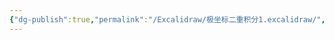 ```yaml
---
{"dg-publish":true,"permalink":"/Excalidraw/极坐标二重积分1.excalidraw/","tags":["excalidraw"]}
---
```

<style> .container {font-family: sans-serif; text-align: center;} .button-wrapper button {z-index: 1;height: 40px; width: 100px; margin: 10px;padding: 5px;} .excalidraw .App-menu_top .buttonList { display: flex;} .excalidraw-wrapper { height: 800px; margin: 50px; position: relative;} :root[dir="ltr"] .excalidraw .layer-ui__wrapper .zen-mode-transition.App-menu_bottom--transition-left {transform: none;} </style><script src="https://cdn.jsdelivr.net/npm/react@17/umd/react.production.min.js"></script><script src="https://cdn.jsdelivr.net/npm/react-dom@17/umd/react-dom.production.min.js"></script><script type="text/javascript" src="https://cdn.jsdelivr.net/npm/@excalidraw/excalidraw@0/dist/excalidraw.production.min.js"></script><div id="极坐标二重积分1excalidraw.md"></div><script>(function(){const InitialData={"type":"excalidraw","version":2,"source":"https://github.com/zsviczian/obsidian-excalidraw-plugin/releases/tag/2.6.7","elements":[{"id":"RBzYWP-00fr7NaESac4JG","type":"line","x":-66.99996948242188,"y":-42.33753204345703,"width":250.19998168945312,"height":0,"angle":0,"strokeColor":"#1e1e1e","backgroundColor":"transparent","fillStyle":"solid","strokeWidth":1,"strokeStyle":"solid","roughness":0,"opacity":100,"groupIds":[],"frameId":null,"index":"a0","roundness":{"type":2},"seed":777096704,"version":108,"versionNonce":1876119040,"isDeleted":false,"boundElements":[],"updated":1740021841518,"link":null,"locked":false,"points":[[0,0],[250.19998168945312,0]],"lastCommittedPoint":null,"startBinding":null,"endBinding":null,"startArrowhead":null,"endArrowhead":null},{"id":"fvc61wUW6SDm3yBapOJmm","type":"line","x":-3.59997558593748,"y":-14.306255340576172,"width":0,"height":197.63125228881836,"angle":0,"strokeColor":"#1e1e1e","backgroundColor":"transparent","fillStyle":"solid","strokeWidth":1,"strokeStyle":"solid","roughness":0,"opacity":100,"groupIds":[],"frameId":null,"index":"a1","roundness":{"type":2},"seed":768888320,"version":93,"versionNonce":897519104,"isDeleted":false,"boundElements":[],"updated":1740021844962,"link":null,"locked":false,"points":[[0,0],[0,-197.63125228881836]],"lastCommittedPoint":null,"startBinding":null,"endBinding":null,"startArrowhead":null,"endArrowhead":null},{"id":"og3_ygoLDsHzhIDJYe5Fz","type":"line","x":-3.79998779296875,"y":-169.50624465942383,"width":127.20004272460938,"height":0,"angle":0,"strokeColor":"#1e1e1e","backgroundColor":"transparent","fillStyle":"solid","strokeWidth":1,"strokeStyle":"solid","roughness":0,"opacity":100,"groupIds":[],"frameId":null,"index":"a2","roundness":{"type":2},"seed":1276006912,"version":32,"versionNonce":1296862720,"isDeleted":false,"boundElements":null,"updated":1740021663155,"link":null,"locked":false,"points":[[0,0],[127.20004272460938,0]],"lastCommittedPoint":null,"startBinding":null,"endBinding":null,"startArrowhead":null,"endArrowhead":null},{"id":"Z14ZyvdnkuARDT_cQfnKk","type":"line","x":123.00003051757814,"y":-170.70625686645508,"width":1.4210854715202004e-14,"height":127.20000457763672,"angle":0,"strokeColor":"#1e1e1e","backgroundColor":"transparent","fillStyle":"solid","strokeWidth":1,"strokeStyle":"solid","roughness":0,"opacity":100,"groupIds":[],"frameId":null,"index":"a3","roundness":{"type":2},"seed":929975808,"version":55,"versionNonce":1688358400,"isDeleted":false,"boundElements":null,"updated":1740021658832,"link":null,"locked":false,"points":[[0,0],[-1.4210854715202004e-14,127.20000457763672]],"lastCommittedPoint":null,"startBinding":null,"endBinding":null,"startArrowhead":null,"endArrowhead":null},{"id":"siymkji-hIjQG6e1U9cMx","type":"line","x":-3.39996337890625,"y":-43.106258392333984,"width":128.60000228881836,"height":128.60000228881833,"angle":0,"strokeColor":"#1e1e1e","backgroundColor":"transparent","fillStyle":"solid","strokeWidth":1,"strokeStyle":"solid","roughness":0,"opacity":100,"groupIds":[],"frameId":null,"index":"a4","roundness":{"type":2},"seed":1950765568,"version":85,"versionNonce":1375620608,"isDeleted":false,"boundElements":null,"updated":1740021656665,"link":null,"locked":false,"points":[[0,0],[128.60000228881836,-128.60000228881833]],"lastCommittedPoint":null,"startBinding":null,"endBinding":null,"startArrowhead":null,"endArrowhead":null},{"id":"8SR2MmZm","type":"text","x":-21.79998779296875,"y":-180.60625839233398,"width":10,"height":20,"angle":0,"strokeColor":"#1e1e1e","backgroundColor":"transparent","fillStyle":"solid","strokeWidth":1,"strokeStyle":"solid","roughness":0,"opacity":100,"groupIds":[],"frameId":null,"index":"a6","roundness":null,"seed":1706282496,"version":16,"versionNonce":1057083904,"isDeleted":false,"boundElements":null,"updated":1740021672717,"link":null,"locked":false,"text":"a","rawText":"a","fontSize":16,"fontFamily":5,"textAlign":"left","verticalAlign":"top","containerId":null,"originalText":"a","autoResize":true,"lineHeight":1.25},{"id":"0HgbOIa0","type":"text","x":117.80001831054688,"y":-41.106258392333984,"width":10,"height":20,"angle":0,"strokeColor":"#1e1e1e","backgroundColor":"transparent","fillStyle":"solid","strokeWidth":1,"strokeStyle":"solid","roughness":0,"opacity":100,"groupIds":[],"frameId":null,"index":"a7","roundness":null,"seed":394432000,"version":8,"versionNonce":1514361344,"isDeleted":false,"boundElements":null,"updated":1740021675861,"link":null,"locked":false,"text":"a","rawText":"a","fontSize":16,"fontFamily":5,"textAlign":"left","verticalAlign":"top","containerId":null,"originalText":"a","autoResize":true,"lineHeight":1.25},{"id":"khGC4rlnbyTttfEb_bmGE","type":"line","x":-2.5999755859375,"y":-43.50626754760742,"width":123.95395997375356,"height":71.56485215796671,"angle":0,"strokeColor":"#e03131","backgroundColor":"transparent","fillStyle":"solid","strokeWidth":1,"strokeStyle":"solid","roughness":0,"opacity":100,"groupIds":[],"frameId":null,"index":"a8","roundness":{"type":2},"seed":603409920,"version":44,"versionNonce":390647296,"isDeleted":false,"boundElements":null,"updated":1740021686983,"link":null,"locked":false,"points":[[0,0],[123.95395997375356,-71.56485215796671]],"lastCommittedPoint":null,"startBinding":null,"endBinding":null,"startArrowhead":null,"endArrowhead":null},{"id":"RqLS8wBkvqC5ZjJghjC94","type":"line","x":27.800018310546875,"y":-42.70624923706055,"width":2.399993896484375,"height":16.399993896484375,"angle":0,"strokeColor":"#e03131","backgroundColor":"transparent","fillStyle":"solid","strokeWidth":1,"strokeStyle":"solid","roughness":0,"opacity":100,"groupIds":[],"frameId":null,"index":"a9","roundness":{"type":2},"seed":1287705088,"version":33,"versionNonce":1261932032,"isDeleted":false,"boundElements":null,"updated":1740021693281,"link":null,"locked":false,"points":[[0,0],[2.399993896484375,-7.600006103515625],[0.800018310546875,-16.399993896484375]],"lastCommittedPoint":[0.800018310546875,-16.399993896484375],"startBinding":null,"endBinding":null,"startArrowhead":null,"endArrowhead":null},{"id":"FugIyJDZ78b3G4thHEeP2","type":"ellipse","x":42.60003662109375,"y":-62.30625534057617,"width":6,"height":12,"angle":0,"strokeColor":"#e03131","backgroundColor":"transparent","fillStyle":"solid","strokeWidth":1,"strokeStyle":"solid","roughness":0,"opacity":100,"groupIds":[],"frameId":null,"index":"aA","roundness":{"type":2},"seed":288099840,"version":21,"versionNonce":983912960,"isDeleted":false,"boundElements":null,"updated":1740021699391,"link":null,"locked":false},{"id":"QBmBE2oCNkb9cOE_NwFN2","type":"line","x":44.20001220703125,"y":-55.9062614440918,"width":1.600006103515625,"height":0.399993896484375,"angle":0,"strokeColor":"#e03131","backgroundColor":"transparent","fillStyle":"solid","strokeWidth":1,"strokeStyle":"solid","roughness":0,"opacity":100,"groupIds":[],"frameId":null,"index":"aB","roundness":{"type":2},"seed":2068254208,"version":95,"versionNonce":72143360,"isDeleted":false,"boundElements":null,"updated":1740021708689,"link":null,"locked":false,"points":[[0,0],[1.600006103515625,0.399993896484375]],"lastCommittedPoint":[1.600006103515625,0.399993896484375],"startBinding":null,"endBinding":null,"startArrowhead":null,"endArrowhead":null},{"id":"p3g0MqY9YPgvjCgCwyJby","type":"freedraw","x":126.20004272460938,"y":-120.30625534057617,"width":0.79998779296875,"height":12.399993896484375,"angle":0,"strokeColor":"#e03131","backgroundColor":"transparent","fillStyle":"solid","strokeWidth":0.5,"strokeStyle":"solid","roughness":0,"opacity":100,"groupIds":[],"frameId":null,"index":"aD","roundness":null,"seed":1645859328,"version":10,"versionNonce":2109116928,"isDeleted":false,"boundElements":null,"updated":1740021735611,"link":null,"locked":false,"points":[[0,0],[0.39996337890625,0],[0.79998779296875,1.1999969482421875],[0.79998779296875,4.8000030517578125],[0.79998779296875,8],[0.79998779296875,10.800003051757812],[0.79998779296875,12],[0.79998779296875,12.399993896484375],[0.79998779296875,12.399993896484375]],"pressures":[],"simulatePressure":true,"lastCommittedPoint":[0.79998779296875,12.399993896484375]},{"id":"CCGywFFYdNMhtjO3PlecO","type":"freedraw","x":128.20004272460938,"y":-117.50625228881836,"width":6,"height":3.20001220703125,"angle":0,"strokeColor":"#e03131","backgroundColor":"transparent","fillStyle":"solid","strokeWidth":0.5,"strokeStyle":"solid","roughness":0,"opacity":100,"groupIds":[],"frameId":null,"index":"aE","roundness":null,"seed":1519504896,"version":8,"versionNonce":876269056,"isDeleted":false,"boundElements":null,"updated":1740021737808,"link":null,"locked":false,"points":[[0,0],[1.5999755859375,-1.20001220703125],[2.79998779296875,-2],[4.39996337890625,-2.8000030517578125],[5.20001220703125,-2.8000030517578125],[6,-3.20001220703125],[6,-3.20001220703125]],"pressures":[],"simulatePressure":true,"lastCommittedPoint":[6,-3.20001220703125]},{"id":"6CAfkwtHKvYNIk6L4OXDq","type":"freedraw","x":138.20004272460938,"y":-117.10625839233398,"width":5.20001220703125,"height":0,"angle":0,"strokeColor":"#e03131","backgroundColor":"transparent","fillStyle":"solid","strokeWidth":0.5,"strokeStyle":"solid","roughness":0,"opacity":100,"groupIds":[],"frameId":null,"index":"aF","roundness":null,"seed":439276032,"version":8,"versionNonce":188076544,"isDeleted":false,"boundElements":null,"updated":1740021738379,"link":null,"locked":false,"points":[[0,0],[1.5999755859375,0],[2,0],[3.20001220703125,0],[4.39996337890625,0],[5.20001220703125,0],[5.20001220703125,0]],"pressures":[],"simulatePressure":true,"lastCommittedPoint":[5.20001220703125,0]},{"id":"ys2ykHn3DKbbh0qVVAOSf","type":"freedraw","x":137.40005493164062,"y":-112.30625534057617,"width":8.79998779296875,"height":0,"angle":0,"strokeColor":"#e03131","backgroundColor":"transparent","fillStyle":"solid","strokeWidth":0.5,"strokeStyle":"solid","roughness":0,"opacity":100,"groupIds":[],"frameId":null,"index":"aG","roundness":null,"seed":1460571648,"version":8,"versionNonce":743935488,"isDeleted":false,"boundElements":null,"updated":1740021738824,"link":null,"locked":false,"points":[[0,0],[3.199951171875,0],[6.79998779296875,0],[7.5999755859375,0],[8.39996337890625,0],[8.79998779296875,0],[8.79998779296875,0]],"pressures":[],"simulatePressure":true,"lastCommittedPoint":[8.79998779296875,0]},{"id":"H0KXHb8eKPXCtwMjJKrPD","type":"freedraw","x":163.00003051757812,"y":-135.10625839233398,"width":13.5999755859375,"height":12.399993896484375,"angle":0,"strokeColor":"#e03131","backgroundColor":"transparent","fillStyle":"solid","strokeWidth":0.5,"strokeStyle":"solid","roughness":0,"opacity":100,"groupIds":[],"frameId":null,"index":"aJ","roundness":null,"seed":93163008,"version":35,"versionNonce":668733952,"isDeleted":false,"boundElements":null,"updated":1740021755331,"link":null,"locked":false,"points":[[0,0],[-1.5999755859375,0.8000030517578125],[-2.79998779296875,2],[-3.5999755859375,3.600006103515625],[-3.5999755859375,5.1999969482421875],[-3.5999755859375,6.399993896484375],[-3.5999755859375,7.1999969482421875],[-3.5999755859375,8.399993896484375],[-3.20001220703125,8.800003051757812],[-2.79998779296875,9.199996948242188],[-1.20001220703125,10.399993896484375],[0.79998779296875,11.199996948242188],[2.79998779296875,12],[4.79998779296875,9.600006103515625],[6.79998779296875,6.8000030517578125],[7.20001220703125,6.399993896484375],[8,4],[8.4000244140625,2.8000030517578125],[8.4000244140625,2],[8.4000244140625,1.600006103515625],[8.4000244140625,0.8000030517578125],[8.4000244140625,0.399993896484375],[8,-0.399993896484375],[8,1.600006103515625],[8.4000244140625,3.1999969482421875],[8.4000244140625,4.399993896484375],[9.20001220703125,6.399993896484375],[9.5999755859375,8],[9.5999755859375,8.800003051757812],[9.5999755859375,9.199996948242188],[9.5999755859375,10],[10,10.399993896484375],[10,11.199996948242188],[10,11.199996948242188]],"pressures":[],"simulatePressure":true,"lastCommittedPoint":[10,11.199996948242188]},{"id":"2p8vwbuzDJE8bkgUjcpH6","type":"freedraw","x":160.60000610351562,"y":-135.10625839233398,"width":7.20001220703125,"height":0.8000030517578125,"angle":0,"strokeColor":"#e03131","backgroundColor":"transparent","fillStyle":"solid","strokeWidth":0.5,"strokeStyle":"solid","roughness":0,"opacity":100,"groupIds":[],"frameId":null,"index":"aK","roundness":null,"seed":758402560,"version":11,"versionNonce":763646464,"isDeleted":false,"boundElements":null,"updated":1740021755960,"link":null,"locked":false,"points":[[0,0],[1.20001220703125,0],[2.4000244140625,0],[3.60003662109375,0],[4.800048828125,0],[5.60003662109375,0],[6.4000244140625,0.8000030517578125],[6.800048828125,0.8000030517578125],[7.20001220703125,0.8000030517578125],[7.20001220703125,0.8000030517578125]],"pressures":[],"simulatePressure":true,"lastCommittedPoint":[7.20001220703125,0.8000030517578125]},{"id":"WpFJog_UhWzS9Gm0CSx8D","type":"freedraw","x":157.00003051757812,"y":-115.10625839233398,"width":49.20001220703125,"height":0.399993896484375,"angle":0,"strokeColor":"#e03131","backgroundColor":"transparent","fillStyle":"solid","strokeWidth":0.5,"strokeStyle":"solid","roughness":0,"opacity":100,"groupIds":[],"frameId":null,"index":"aL","roundness":null,"seed":1874333184,"version":10,"versionNonce":351227392,"isDeleted":false,"boundElements":null,"updated":1740021757031,"link":null,"locked":false,"points":[[0,0],[4.4000244140625,0],[13.20001220703125,0],[26.4000244140625,0.399993896484375],[37.20001220703125,0.399993896484375],[44.4000244140625,0.399993896484375],[48.79998779296875,0],[49.20001220703125,0],[49.20001220703125,0]],"pressures":[],"simulatePressure":true,"lastCommittedPoint":[49.20001220703125,0]},{"id":"tFnDUFHLDWxcbVLh8BCXy","type":"freedraw","x":162.20004272460938,"y":-105.9062614440918,"width":6.79998779296875,"height":7.5999908447265625,"angle":0,"strokeColor":"#e03131","backgroundColor":"transparent","fillStyle":"solid","strokeWidth":0.5,"strokeStyle":"solid","roughness":0,"opacity":100,"groupIds":[],"frameId":null,"index":"aO","roundness":null,"seed":1492585984,"version":24,"versionNonce":1251085824,"isDeleted":false,"boundElements":null,"updated":1740021761540,"link":null,"locked":false,"points":[[0,0],[0,-0.399993896484375],[-0.79998779296875,-0.399993896484375],[-1.20001220703125,-0.399993896484375],[-2,-0.399993896484375],[-2.79998779296875,0],[-3.60003662109375,0.4000091552734375],[-4.4000244140625,0.8000030517578125],[-4.79998779296875,0.8000030517578125],[-5.20001220703125,1.600006103515625],[-6,2.4000091552734375],[-6.4000244140625,4.4000091552734375],[-6.79998779296875,4.4000091552734375],[-6.79998779296875,6],[-6.4000244140625,6.4000091552734375],[-5.60003662109375,6.8000030517578125],[-4.79998779296875,7.1999969482421875],[-3.60003662109375,7.1999969482421875],[-2.79998779296875,7.1999969482421875],[-1.60003662109375,7.1999969482421875],[-0.79998779296875,6.8000030517578125],[-0.4000244140625,6],[-0.4000244140625,6]],"pressures":[],"simulatePressure":true,"lastCommittedPoint":[-0.4000244140625,6]},{"id":"h4-eW4e1fTJpyxhvGBOc6","type":"freedraw","x":173.00003051757812,"y":-107.10625839233398,"width":10,"height":8.399993896484375,"angle":0,"strokeColor":"#e03131","backgroundColor":"transparent","fillStyle":"solid","strokeWidth":0.5,"strokeStyle":"solid","roughness":0,"opacity":100,"groupIds":[],"frameId":null,"index":"aP","roundness":null,"seed":1381208576,"version":21,"versionNonce":195890688,"isDeleted":false,"boundElements":null,"updated":1740021762168,"link":null,"locked":false,"points":[[0,0],[-0.79998779296875,0],[-2,0],[-2.4000244140625,0],[-3.5999755859375,0],[-5.20001220703125,0],[-6,0],[-7.20001220703125,1.1999969482421875],[-8,2.399993896484375],[-8.4000244140625,3.600006103515625],[-8.4000244140625,5.600006103515625],[-8,7.1999969482421875],[-7.5999755859375,8],[-6.4000244140625,8.399993896484375],[-4.79998779296875,8.399993896484375],[-3.20001220703125,8],[0.79998779296875,5.600006103515625],[1.5999755859375,3.600006103515625],[1.5999755859375,3.1999969482421875],[1.5999755859375,3.1999969482421875]],"pressures":[],"simulatePressure":true,"lastCommittedPoint":[1.5999755859375,3.1999969482421875]},{"id":"ymF063eseT756AROHZZS8","type":"freedraw","x":185.80001831054688,"y":-106.70626449584961,"width":8.39996337890625,"height":10,"angle":0,"strokeColor":"#e03131","backgroundColor":"transparent","fillStyle":"solid","strokeWidth":0.5,"strokeStyle":"solid","roughness":0,"opacity":100,"groupIds":[],"frameId":null,"index":"aR","roundness":null,"seed":1947618816,"version":26,"versionNonce":225938944,"isDeleted":false,"boundElements":null,"updated":1740021765546,"link":null,"locked":false,"points":[[0,0],[-0.79998779296875,0],[-1.20001220703125,0],[-1.5999755859375,0],[-2,0],[-3.5999755859375,0],[-4.79998779296875,0],[-6.79998779296875,1.20001220703125],[-7.20001220703125,2],[-6.39996337890625,2.4000091552734375],[-5.5999755859375,2.8000030517578125],[-4.39996337890625,3.600006103515625],[-3.20001220703125,4.4000091552734375],[-2,4.8000030517578125],[-1.5999755859375,5.20001220703125],[-1.20001220703125,5.600006103515625],[-1.20001220703125,6],[-2.39996337890625,7.600006103515625],[-3.20001220703125,8.400009155273438],[-3.5999755859375,8.800003051757812],[-4.39996337890625,8.800003051757812],[-6,9.20001220703125],[-7.20001220703125,9.600006103515625],[-8.39996337890625,10],[-8.39996337890625,10]],"pressures":[],"simulatePressure":true,"lastCommittedPoint":[-8.39996337890625,10]},{"id":"4xRdU2ZY_drWQ4nz97kNW","type":"freedraw","x":195.00003051757812,"y":-108.30625534057617,"width":9.20001220703125,"height":15.199996948242188,"angle":0,"strokeColor":"#e03131","backgroundColor":"transparent","fillStyle":"solid","strokeWidth":0.5,"strokeStyle":"solid","roughness":0,"opacity":100,"groupIds":[],"frameId":null,"index":"aS","roundness":null,"seed":271979008,"version":31,"versionNonce":117034496,"isDeleted":false,"boundElements":null,"updated":1740021766779,"link":null,"locked":false,"points":[[0,0],[0,1.1999969482421875],[-0.4000244140625,2],[-1.20001220703125,4.399993896484375],[-1.5999755859375,8.399993896484375],[-2,10.800003051757812],[-2,13.199996948242188],[-2,14],[-1.20001220703125,14.399993896484375],[-0.79998779296875,14.800003051757812],[-0.4000244140625,14.800003051757812],[0,15.199996948242188],[0.79998779296875,15.199996948242188],[3.5999755859375,14],[4,14],[6,12.800003051757812],[6.79998779296875,12],[7.20001220703125,11.599990844726562],[7.20001220703125,10.800003051757812],[7.20001220703125,10.399993896484375],[7.20001220703125,8.800003051757812],[7.20001220703125,6.8000030517578125],[7.20001220703125,5.5999908447265625],[7.20001220703125,4],[6.79998779296875,2.8000030517578125],[5.5999755859375,2],[4,1.5999908447265625],[3.5999755859375,1.1999969482421875],[3.20001220703125,1.1999969482421875],[3.20001220703125,1.1999969482421875]],"pressures":[],"simulatePressure":true,"lastCommittedPoint":[3.20001220703125,1.1999969482421875]},{"id":"jCOINnUGTJe6JmXR3JsEV","type":"freedraw","x":196.60000610351562,"y":-102.70626449584961,"width":4.4000244140625,"height":2,"angle":0,"strokeColor":"#e03131","backgroundColor":"transparent","fillStyle":"solid","strokeWidth":0.5,"strokeStyle":"solid","roughness":0,"opacity":100,"groupIds":[],"frameId":null,"index":"aT","roundness":null,"seed":1488966144,"version":10,"versionNonce":211587584,"isDeleted":false,"boundElements":null,"updated":1740021767186,"link":null,"locked":false,"points":[[0,0],[1.20001220703125,1.20001220703125],[1.60003662109375,1.20001220703125],[2.4000244140625,1.600006103515625],[2.800048828125,1.600006103515625],[2.800048828125,2],[3.20001220703125,2],[4.4000244140625,1.600006103515625],[4.4000244140625,1.600006103515625]],"pressures":[],"simulatePressure":true,"lastCommittedPoint":[4.4000244140625,1.600006103515625]},{"id":"niscGYSLixQ4Zp4_VpdxY","type":"line","x":-3.39996337890625,"y":-43.10624313354492,"width":71.93806475856495,"height":124.60038316001456,"angle":0,"strokeColor":"#1971c2","backgroundColor":"transparent","fillStyle":"solid","strokeWidth":1,"strokeStyle":"solid","roughness":0,"opacity":100,"groupIds":[],"frameId":null,"index":"aU","roundness":{"type":2},"seed":941625856,"version":69,"versionNonce":448352768,"isDeleted":false,"boundElements":null,"updated":1740021818324,"link":null,"locked":false,"points":[[0,0],[71.93806475856495,-124.60038316001456]],"lastCommittedPoint":null,"startBinding":null,"endBinding":null,"startArrowhead":null,"endArrowhead":null},{"id":"yFjMYPC9hNOX3MDxwwH7D","type":"freedraw","x":35.800018310546875,"y":-205.10625839233398,"width":3.600006103515625,"height":10.79998779296875,"angle":0,"strokeColor":"#1971c2","backgroundColor":"transparent","fillStyle":"solid","strokeWidth":0.5,"strokeStyle":"solid","roughness":0,"opacity":100,"groupIds":[],"frameId":null,"index":"aV","roundness":null,"seed":1980551680,"version":12,"versionNonce":784814592,"isDeleted":false,"boundElements":null,"updated":1740021823660,"link":null,"locked":false,"points":[[0,0],[0,7.600006103515625],[0,8],[0,8.399993896484375],[-0.79998779296875,6],[-0.79998779296875,2.8000030517578125],[-0.79998779296875,0.399993896484375],[0.399993896484375,-0.8000030517578125],[1.600006103515625,-2],[2.800018310546875,-2.399993896484375],[2.800018310546875,-2.399993896484375]],"pressures":[],"simulatePressure":true,"lastCommittedPoint":[2.800018310546875,-2.399993896484375]},{"id":"v3dGbXU6S1nNBtK1W5v_S","type":"freedraw","x":47.800018310546875,"y":-207.50625228881836,"width":5.20001220703125,"height":0.4000091552734375,"angle":0,"strokeColor":"#1971c2","backgroundColor":"transparent","fillStyle":"solid","strokeWidth":0.5,"strokeStyle":"solid","roughness":0,"opacity":100,"groupIds":[],"frameId":null,"index":"aW","roundness":null,"seed":1116016128,"version":8,"versionNonce":1754140160,"isDeleted":false,"boundElements":null,"updated":1740021824052,"link":null,"locked":false,"points":[[0,0],[0.399993896484375,0],[2.399993896484375,-0.4000091552734375],[3.20001220703125,-0.4000091552734375],[4.399993896484375,-0.4000091552734375],[5.20001220703125,-0.4000091552734375],[5.20001220703125,-0.4000091552734375]],"pressures":[],"simulatePressure":true,"lastCommittedPoint":[5.20001220703125,-0.4000091552734375]},{"id":"7VEbWNzqU1CB-hmly45xM","type":"freedraw","x":48.20001220703125,"y":-203.9062614440918,"width":13.20001220703125,"height":0.8000030517578125,"angle":0,"strokeColor":"#1971c2","backgroundColor":"transparent","fillStyle":"solid","strokeWidth":0.5,"strokeStyle":"solid","roughness":0,"opacity":100,"groupIds":[],"frameId":null,"index":"aX","roundness":null,"seed":160928256,"version":9,"versionNonce":1982565888,"isDeleted":false,"boundElements":null,"updated":1740021824316,"link":null,"locked":false,"points":[[0,0],[2,0],[3.600006103515625,-0.399993896484375],[7.20001220703125,-0.8000030517578125],[8.4000244140625,-0.8000030517578125],[10,-0.8000030517578125],[13.20001220703125,-0.8000030517578125],[13.20001220703125,-0.8000030517578125]],"pressures":[],"simulatePressure":true,"lastCommittedPoint":[13.20001220703125,-0.8000030517578125]},{"id":"MF9mYfr9FHJDkloD1Qsox","type":"freedraw","x":76.20004272460938,"y":-220.3062629699707,"width":14,"height":10.399993896484375,"angle":0,"strokeColor":"#1971c2","backgroundColor":"transparent","fillStyle":"solid","strokeWidth":0.5,"strokeStyle":"solid","roughness":0,"opacity":100,"groupIds":[],"frameId":null,"index":"aY","roundness":null,"seed":1262621184,"version":24,"versionNonce":1358369280,"isDeleted":false,"boundElements":null,"updated":1740021825327,"link":null,"locked":false,"points":[[0,0],[-0.4000244140625,-0.399993896484375],[-0.79998779296875,-0.399993896484375],[-1.60003662109375,-0.7999954223632812],[-3.60003662109375,-0.7999954223632812],[-5.60003662109375,0.40000152587890625],[-7.60003662109375,4],[-7.60003662109375,4.800010681152344],[-6.4000244140625,6.400001525878906],[-1.20001220703125,8.800010681152344],[0.39996337890625,9.200004577636719],[2.39996337890625,9.200004577636719],[3.5999755859375,9.200004577636719],[4,8.800010681152344],[4.79998779296875,6.400001525878906],[4.79998779296875,4.800010681152344],[4.79998779296875,3.600006103515625],[4.79998779296875,3.2000045776367188],[4.79998779296875,4.400001525878906],[6,8.400001525878906],[6.39996337890625,9.200004577636719],[6.39996337890625,9.599998474121094],[6.39996337890625,9.599998474121094]],"pressures":[],"simulatePressure":true,"lastCommittedPoint":[6.39996337890625,9.599998474121094]},{"id":"KfWkYOhFr7XugOUIhu7NW","type":"freedraw","x":66.20004272460938,"y":-206.7062644958496,"width":35.5999755859375,"height":1.600006103515625,"angle":0,"strokeColor":"#1971c2","backgroundColor":"transparent","fillStyle":"solid","strokeWidth":0.5,"strokeStyle":"solid","roughness":0,"opacity":100,"groupIds":[],"frameId":null,"index":"aZ","roundness":null,"seed":1823034880,"version":10,"versionNonce":320376320,"isDeleted":false,"boundElements":null,"updated":1740021826076,"link":null,"locked":false,"points":[[0,0],[0.39996337890625,0],[3.5999755859375,0],[18.79998779296875,0.4000091552734375],[23.5999755859375,0.4000091552734375],[32.39996337890625,1.600006103515625],[35.20001220703125,1.600006103515625],[35.5999755859375,1.600006103515625],[35.5999755859375,1.600006103515625]],"pressures":[],"simulatePressure":true,"lastCommittedPoint":[35.5999755859375,1.600006103515625]},{"id":"QnjRToGxn6oi0ivYHTYXY","type":"freedraw","x":71.00003051757812,"y":-198.30625534057617,"width":8.800018310546875,"height":11.599990844726562,"angle":0,"strokeColor":"#1971c2","backgroundColor":"transparent","fillStyle":"solid","strokeWidth":0.5,"strokeStyle":"solid","roughness":0,"opacity":100,"groupIds":[],"frameId":null,"index":"aa","roundness":null,"seed":2068124160,"version":19,"versionNonce":1229803008,"isDeleted":false,"boundElements":null,"updated":1740021827209,"link":null,"locked":false,"points":[[0,0],[-1.5999755859375,0],[-3.5999755859375,0],[-4.4000244140625,0],[-5.20001220703125,0.399993896484375],[-5.600006103515625,0.8000030517578125],[-5.600006103515625,1.1999969482421875],[-3.5999755859375,2.8000030517578125],[0.4000244140625,6.8000030517578125],[2.4000244140625,8.399993896484375],[3.20001220703125,10.399993896484375],[3.20001220703125,10.800003051757812],[2.79998779296875,11.199996948242188],[0.4000244140625,11.199996948242188],[-1.20001220703125,11.199996948242188],[-2,11.599990844726562],[-2.4000244140625,11.599990844726562],[-2.4000244140625,11.599990844726562]],"pressures":[],"simulatePressure":true,"lastCommittedPoint":[-2.4000244140625,11.599990844726562]},{"id":"ybk8IWwaKemPBQITju8ao","type":"freedraw","x":77.40005493164062,"y":-199.50625228881836,"width":0.0001,"height":0.0001,"angle":0,"strokeColor":"#1971c2","backgroundColor":"transparent","fillStyle":"solid","strokeWidth":0.5,"strokeStyle":"solid","roughness":0,"opacity":100,"groupIds":[],"frameId":null,"index":"ab","roundness":null,"seed":1859408384,"version":3,"versionNonce":896011776,"isDeleted":false,"boundElements":null,"updated":1740021827651,"link":null,"locked":false,"points":[[0,0],[0.0001,0.0001]],"pressures":[],"simulatePressure":true,"lastCommittedPoint":[0.0001,0.0001]},{"id":"UfRoM9OFUoDvBKRcD-wNo","type":"freedraw","x":78.20004272460938,"y":-194.30625534057617,"width":0,"height":7.5999908447265625,"angle":0,"strokeColor":"#1971c2","backgroundColor":"transparent","fillStyle":"solid","strokeWidth":0.5,"strokeStyle":"solid","roughness":0,"opacity":100,"groupIds":[],"frameId":null,"index":"ac","roundness":null,"seed":1721602560,"version":10,"versionNonce":2011320832,"isDeleted":false,"boundElements":null,"updated":1740021827931,"link":null,"locked":false,"points":[[0,0],[0,2.399993896484375],[0,3.1999969482421875],[0,4],[0,5.1999969482421875],[0,5.5999908447265625],[0,6.399993896484375],[0,7.5999908447265625],[0,7.5999908447265625]],"pressures":[],"simulatePressure":true,"lastCommittedPoint":[0,7.5999908447265625]},{"id":"BM_ntX-qV_96hMoR3vgL3","type":"freedraw","x":81.80001831054688,"y":-196.30625534057617,"width":9.60003662109375,"height":9.199996948242188,"angle":0,"strokeColor":"#1971c2","backgroundColor":"transparent","fillStyle":"solid","strokeWidth":0.5,"strokeStyle":"solid","roughness":0,"opacity":100,"groupIds":[],"frameId":null,"index":"ad","roundness":null,"seed":1643777536,"version":28,"versionNonce":1403620864,"isDeleted":false,"boundElements":null,"updated":1740021828688,"link":null,"locked":false,"points":[[0,0],[1.60003662109375,2],[2,2.399993896484375],[2.4000244140625,3.5999908447265625],[2.4000244140625,4.8000030517578125],[2.4000244140625,5.1999969482421875],[1.60003662109375,7.5999908447265625],[1.20001220703125,8.800003051757812],[1.20001220703125,9.199996948242188],[2,6.399993896484375],[2,4.399993896484375],[2.4000244140625,3.1999969482421875],[3.20001220703125,1.1999969482421875],[4,1.1999969482421875],[5.20001220703125,1.1999969482421875],[6,0.8000030517578125],[8,0.8000030517578125],[8.79998779296875,0.8000030517578125],[9.20001220703125,0.8000030517578125],[9.60003662109375,2.8000030517578125],[9.60003662109375,3.5999908447265625],[9.60003662109375,4.399993896484375],[9.60003662109375,5.1999969482421875],[9.20001220703125,5.1999969482421875],[9.20001220703125,5.5999908447265625],[9.20001220703125,6],[9.20001220703125,6]],"pressures":[],"simulatePressure":true,"lastCommittedPoint":[9.20001220703125,6]},{"id":"KBbwt-eYH-kYwGnMqHF6d","type":"freedraw","x":97.40005493164062,"y":-197.50625228881836,"width":5.20001220703125,"height":9.199996948242188,"angle":0,"strokeColor":"#1971c2","backgroundColor":"transparent","fillStyle":"solid","strokeWidth":0.5,"strokeStyle":"solid","roughness":0,"opacity":100,"groupIds":[],"frameId":null,"index":"ae","roundness":null,"seed":274993664,"version":22,"versionNonce":1431523840,"isDeleted":false,"boundElements":null,"updated":1740021830160,"link":null,"locked":false,"points":[[0,0],[-0.4000244140625,1.5999908447265625],[-0.4000244140625,3.5999908447265625],[-0.4000244140625,5.5999908447265625],[0,7.5999908447265625],[0.39996337890625,8.399993896484375],[0.79998779296875,9.199996948242188],[1.5999755859375,9.199996948242188],[2.79998779296875,9.199996948242188],[3.199951171875,9.199996948242188],[3.5999755859375,8.79998779296875],[4.39996337890625,8],[4.79998779296875,7.1999969482421875],[4.79998779296875,6.79998779296875],[4.79998779296875,4.399993896484375],[4.79998779296875,3.1999969482421875],[4.79998779296875,1.5999908447265625],[4.79998779296875,1.1999969482421875],[3.5999755859375,0.79998779296875],[3.199951171875,0.399993896484375],[3.199951171875,0.399993896484375]],"pressures":[],"simulatePressure":true,"lastCommittedPoint":[3.199951171875,0.399993896484375]},{"id":"QupUr9inPgNu9CyrpZmiO","type":"freedraw","x":98.60000610351562,"y":-192.7062644958496,"width":2,"height":0,"angle":0,"strokeColor":"#1971c2","backgroundColor":"transparent","fillStyle":"solid","strokeWidth":0.5,"strokeStyle":"solid","roughness":0,"opacity":100,"groupIds":[],"frameId":null,"index":"af","roundness":null,"seed":1949896192,"version":7,"versionNonce":1023414784,"isDeleted":false,"boundElements":null,"updated":1740021830848,"link":null,"locked":false,"points":[[0,0],[0.4000244140625,0],[1.20001220703125,0],[1.60003662109375,0],[2,0],[2,0]],"pressures":[],"simulatePressure":true,"lastCommittedPoint":[2,0]},{"id":"hUOCFkjI","type":"text","x":109.80001831054688,"y":-168.9062614440918,"width":8,"height":25,"angle":0,"strokeColor":"#1e1e1e","backgroundColor":"transparent","fillStyle":"solid","strokeWidth":1,"strokeStyle":"solid","roughness":0,"opacity":100,"groupIds":[],"frameId":null,"index":"a5","roundness":null,"seed":1825640960,"version":3,"versionNonce":1966379520,"isDeleted":true,"boundElements":null,"updated":1740021663843,"link":null,"locked":false,"text":"","rawText":"","fontSize":20,"fontFamily":5,"textAlign":"left","verticalAlign":"top","containerId":null,"originalText":"","autoResize":true,"lineHeight":1.25},{"id":"AuaAfSdMn7hlOZk15iHS2","type":"freedraw","x":132.60000610351562,"y":-119.9062614440918,"width":2,"height":6.8000030517578125,"angle":0,"strokeColor":"#e03131","backgroundColor":"transparent","fillStyle":"solid","strokeWidth":1,"strokeStyle":"solid","roughness":0,"opacity":100,"groupIds":[],"frameId":null,"index":"aC","roundness":null,"seed":1310364160,"version":17,"versionNonce":1371524608,"isDeleted":true,"boundElements":null,"updated":1740021731847,"link":null,"locked":false,"points":[[0,0],[0,0.8000030517578125],[0,1.600006103515625],[0,2.8000030517578125],[0,6],[0,6.8000030517578125],[0,5.600006103515625],[0,4.4000091552734375],[0,2.8000030517578125],[0,1.1999969482421875],[0.4000244140625,0.8000030517578125],[0.800048828125,0.4000091552734375],[1.20001220703125,0.4000091552734375],[2,0.4000091552734375],[2,0.4000091552734375]],"pressures":[],"simulatePressure":true,"lastCommittedPoint":[2,0.4000091552734375]},{"id":"oGULZasYEIe3NLs6lyIKc","type":"freedraw","x":157.40005493164062,"y":-135.9062614440918,"width":9.20001220703125,"height":15.199996948242188,"angle":0,"strokeColor":"#e03131","backgroundColor":"transparent","fillStyle":"solid","strokeWidth":0.5,"strokeStyle":"solid","roughness":0,"opacity":100,"groupIds":[],"frameId":null,"index":"aH","roundness":null,"seed":1800802816,"version":27,"versionNonce":463949312,"isDeleted":true,"boundElements":null,"updated":1740021742768,"link":null,"locked":false,"points":[[0,0],[-0.4000244140625,0.4000091552734375],[-0.800048828125,1.600006103515625],[-1.60003662109375,4],[-2.4000244140625,5.600006103515625],[-2.4000244140625,7.600006103515625],[-2.4000244140625,10],[-1.60003662109375,12],[-0.800048828125,12.800003051757812],[0,14],[1.5999755859375,14.800003051757812],[2.39996337890625,15.199996948242188],[2.79998779296875,15.199996948242188],[3.199951171875,15.199996948242188],[4,15.199996948242188],[4.79998779296875,14],[5.199951171875,13.600006103515625],[6.39996337890625,11.199996948242188],[6.79998779296875,10],[6.79998779296875,7.600006103515625],[6,5.1999969482421875],[4.39996337890625,2.8000030517578125],[2.39996337890625,1.600006103515625],[1.5999755859375,0.8000030517578125],[1.5999755859375,0.8000030517578125]],"pressures":[],"simulatePressure":true,"lastCommittedPoint":[1.5999755859375,0.8000030517578125]},{"id":"RiDgaXTXBsJr3xMclo2Gf","type":"freedraw","x":156.20004272460938,"y":-129.10625839233398,"width":11.20001220703125,"height":3.1999969482421875,"angle":0,"strokeColor":"#e03131","backgroundColor":"transparent","fillStyle":"solid","strokeWidth":0.5,"strokeStyle":"solid","roughness":0,"opacity":100,"groupIds":[],"frameId":null,"index":"aI","roundness":null,"seed":1148947968,"version":10,"versionNonce":1643712000,"isDeleted":true,"boundElements":null,"updated":1740021742386,"link":null,"locked":false,"points":[[0,0],[3.5999755859375,2],[5.5999755859375,3.1999969482421875],[6.79998779296875,3.1999969482421875],[8.39996337890625,3.1999969482421875],[9.5999755859375,3.1999969482421875],[11.20001220703125,2.399993896484375],[11.20001220703125,2.399993896484375]],"pressures":[],"simulatePressure":true,"lastCommittedPoint":[11.20001220703125,2.399993896484375]},{"id":"P7ZdCp2lVJox67xhNFtq_","type":"freedraw","x":163.80001831054688,"y":-107.9062614440918,"width":8,"height":7.1999969482421875,"angle":0,"strokeColor":"#e03131","backgroundColor":"transparent","fillStyle":"solid","strokeWidth":0.5,"strokeStyle":"solid","roughness":0,"opacity":100,"groupIds":[],"frameId":null,"index":"aM","roundness":null,"seed":110252544,"version":16,"versionNonce":2118176256,"isDeleted":true,"boundElements":null,"updated":1740021760158,"link":null,"locked":false,"points":[[0,0],[0,-0.399993896484375],[-1.20001220703125,-0.399993896484375],[-1.5999755859375,-0.399993896484375],[-3.5999755859375,0],[-6,2],[-7.20001220703125,3.1999969482421875],[-8,4],[-8,5.1999969482421875],[-8,6],[-7.20001220703125,6.4000091552734375],[-6.79998779296875,6.8000030517578125],[-6.39996337890625,6.8000030517578125],[-6.39996337890625,6.8000030517578125]],"pressures":[],"simulatePressure":true,"lastCommittedPoint":[-6.39996337890625,6.8000030517578125]},{"id":"UCyZMSAQG7c5X-4PQQEhv","type":"freedraw","x":169.40005493164062,"y":-105.9062614440918,"width":8.79998779296875,"height":6.8000030517578125,"angle":0,"strokeColor":"#e03131","backgroundColor":"transparent","fillStyle":"solid","strokeWidth":0.5,"strokeStyle":"solid","roughness":0,"opacity":100,"groupIds":[],"frameId":null,"index":"aN","roundness":null,"seed":1036390912,"version":19,"versionNonce":2042793472,"isDeleted":true,"boundElements":null,"updated":1740021760031,"link":null,"locked":false,"points":[[0,0],[-0.800048828125,0],[-2,0.4000091552734375],[-3.20001220703125,1.1999969482421875],[-7.20001220703125,4],[-7.60003662109375,4.8000030517578125],[-7.60003662109375,6],[-7.60003662109375,6.4000091552734375],[-6.4000244140625,6.4000091552734375],[-6,6.8000030517578125],[-5.20001220703125,6.8000030517578125],[-4,6.8000030517578125],[-2,5.600006103515625],[0,4],[0.79998779296875,3.1999969482421875],[1.199951171875,2],[1.199951171875,2]],"pressures":[],"simulatePressure":true,"lastCommittedPoint":[1.199951171875,2]},{"id":"5LoMERNOWPjp5P6jmgXLB","type":"freedraw","x":187.40005493164062,"y":-107.50625228881836,"width":12,"height":7.600006103515625,"angle":0,"strokeColor":"#e03131","backgroundColor":"transparent","fillStyle":"solid","strokeWidth":0.5,"strokeStyle":"solid","roughness":0,"opacity":100,"groupIds":[],"frameId":null,"index":"aQ","roundness":null,"seed":2043187712,"version":19,"versionNonce":1548226048,"isDeleted":true,"boundElements":null,"updated":1740021764035,"link":null,"locked":false,"points":[[0,0],[-0.4000244140625,0],[-2.4000244140625,-0.4000091552734375],[-4.800048828125,-0.4000091552734375],[-5.60003662109375,-0.4000091552734375],[-8.800048828125,0],[-12,2],[-12,3.1999969482421875],[-11.20001220703125,3.5999908447265625],[-10.800048828125,4.399993896484375],[-8.4000244140625,5.5999908447265625],[-8,5.5999908447265625],[-6.800048828125,6.399993896484375],[-6.4000244140625,6.399993896484375],[-6,6.79998779296875],[-6,7.1999969482421875],[-6,7.1999969482421875]],"pressures":[],"simulatePressure":true,"lastCommittedPoint":[-6,7.1999969482421875]}],"appState":{"theme":"dark","viewBackgroundColor":"#ffffff","currentItemStrokeColor":"#1971c2","currentItemBackgroundColor":"transparent","currentItemFillStyle":"solid","currentItemStrokeWidth":0.5,"currentItemStrokeStyle":"solid","currentItemRoughness":0,"currentItemOpacity":100,"currentItemFontFamily":5,"currentItemFontSize":16,"currentItemTextAlign":"left","currentItemStartArrowhead":null,"currentItemEndArrowhead":"arrow","currentItemArrowType":"round","scrollX":323.6999816894531,"scrollY":254.76876068115234,"zoom":{"value":2},"currentItemRoundness":"round","gridSize":20,"gridStep":5,"gridModeEnabled":false,"gridColor":{"Bold":"rgba(217, 217, 217, 0.5)","Regular":"rgba(230, 230, 230, 0.5)"},"currentStrokeOptions":null,"frameRendering":{"enabled":true,"clip":true,"name":true,"outline":true},"objectsSnapModeEnabled":false,"activeTool":{"type":"selection","customType":null,"locked":false,"lastActiveTool":null}},"files":{}};InitialData.scrollToContent=true;App=()=>{const e=React.useRef(null),t=React.useRef(null),[n,i]=React.useState({width:void 0,height:void 0});return React.useEffect(()=>{i({width:t.current.getBoundingClientRect().width,height:t.current.getBoundingClientRect().height});const e=()=>{i({width:t.current.getBoundingClientRect().width,height:t.current.getBoundingClientRect().height})};return window.addEventListener("resize",e),()=>window.removeEventListener("resize",e)},[t]),React.createElement(React.Fragment,null,React.createElement("div",{className:"excalidraw-wrapper",ref:t},React.createElement(ExcalidrawLib.Excalidraw,{ref:e,width:n.width,height:n.height,initialData:InitialData,viewModeEnabled:!0,zenModeEnabled:!0,gridModeEnabled:!1})))},excalidrawWrapper=document.getElementById("极坐标二重积分1excalidraw.md");ReactDOM.render(React.createElement(App),excalidrawWrapper);})();</script>
